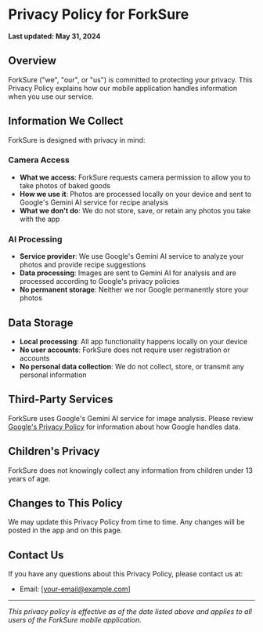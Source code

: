 # Privacy Policy for ForkSure

**Last updated: May 31, 2024**

## Overview
ForkSure ("we", "our", or "us") is committed to protecting your privacy. This Privacy Policy explains how our mobile application handles information when you use our service.

## Information We Collect
ForkSure is designed with privacy in mind:

### Camera Access
- **What we access**: ForkSure requests camera permission to allow you to take photos of baked goods
- **How we use it**: Photos are processed locally on your device and sent to Google's Gemini AI service for recipe analysis
- **What we don't do**: We do not store, save, or retain any photos you take with the app

### AI Processing
- **Service provider**: We use Google's Gemini AI service to analyze your photos and provide recipe suggestions
- **Data processing**: Images are sent to Gemini AI for analysis and are processed according to Google's privacy policies
- **No permanent storage**: Neither we nor Google permanently store your photos

## Data Storage
- **Local processing**: All app functionality happens locally on your device
- **No user accounts**: ForkSure does not require user registration or accounts
- **No personal data collection**: We do not collect, store, or transmit any personal information

## Third-Party Services
ForkSure uses Google's Gemini AI service for image analysis. Please review [Google's Privacy Policy](https://policies.google.com/privacy) for information about how Google handles data.

## Children's Privacy
ForkSure does not knowingly collect any information from children under 13 years of age.

## Changes to This Policy
We may update this Privacy Policy from time to time. Any changes will be posted in the app and on this page.

## Contact Us
If you have any questions about this Privacy Policy, please contact us at:
- Email: [your-email@example.com]

---

*This privacy policy is effective as of the date listed above and applies to all users of the ForkSure mobile application.* 